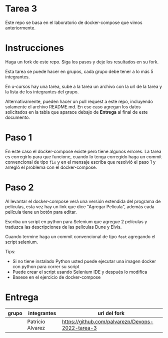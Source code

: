# Tarea 3

Este repo se basa en el laboratorio de docker-compose que vimos anteriormente.

# Instrucciones

Haga un fork de este repo.
Siga los pasos y deje los resultados en su fork.

Esta tarea se puede hacer en grupos, cada grupo debe tener a lo más 5 integrantes.

En u-cursos hay una tarea, sube a la tarea un archivo con la url de la tarea y la lista de los integrantes del grupo.

Alternativamente, pueden hacer un pull request a este repo, incluyendo solamente el archivo README.md. En ese caso agregan los datos solicitados en la tabla que aparace debajo de **Entrega** al final de este documento.

# Paso 1

En este caso el docker-compose existe pero tiene algunos errores.
La tarea es corregirlo para que funcione, cuando lo tenga corregido haga un commit convencional de tipo `fix` y en el mensaje escriba que resolvió el paso 1 y arregló el problema con el docker-compose.

# Paso 2

Al levantar el docker-compose verá una versión extendida del programa de películas, esta vez hay un link que dice "Agregar Película", además cada película tiene un botón para editar.

Escriba un script en python para Selenium que agregue 2 películas y traduzca las descripciones de las películas Dune y Elvis.

Cuando termine haga un commit convencional de tipo `feat` agregando el script selenium.

Tips: 
- Si no tiene instalado Python usted puede ejecutar una imagen docker con python para correr su script
- Puede crear el script usando Selenium IDE y después lo modifica
- Basese en el ejercicio de docker-compose

# Entrega

|grupo|integrantes|url del fork|
|-----|-----------|------------|
|     | Patricio Alvarez          | https://github.com/palvarezp/Devops-2022-tarea-3           |






